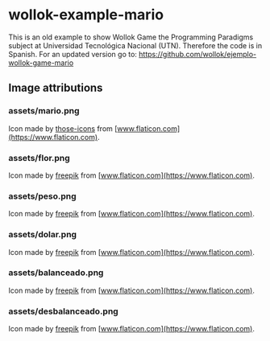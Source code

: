 # wollok-example-mario
This is an old example to show Wollok Game the Programming Paradigms subject at Universidad Tecnológica Nacional (UTN). Therefore the code is in Spanish.
For an updated version go to: https://github.com/wollok/ejemplo-wollok-game-mario

## Image attributions
### assets/mario.png
Icon made by [those-icons](https://www.flaticon.com/authors/those-icons) from [www.flaticon.com](https://www.flaticon.com).

### assets/flor.png
Icon made by [freepik](https://www.flaticon.com/authors/freepik) from [www.flaticon.com](https://www.flaticon.com).

### assets/peso.png
Icon made by [freepik](https://www.flaticon.com/authors/freepik) from [www.flaticon.com](https://www.flaticon.com).

### assets/dolar.png
Icon made by [freepik](https://www.flaticon.com/authors/freepik) from [www.flaticon.com](https://www.flaticon.com).

### assets/balanceado.png
Icon made by [freepik](https://www.flaticon.com/authors/freepik) from [www.flaticon.com](https://www.flaticon.com).

### assets/desbalanceado.png
Icon made by [freepik](https://www.flaticon.com/authors/freepik) from [www.flaticon.com](https://www.flaticon.com).
